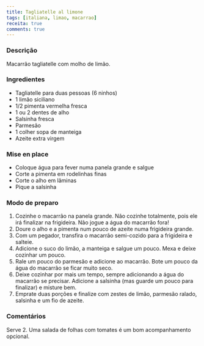 ```yaml
---
title: Tagliatelle al limone
tags: [italiana, limao, macarrao]
receita: true
comments: true
---
```


### Descrição

Macarrão tagliatelle com molho de limão.

### Ingredientes

- Tagliatelle para duas pessoas (6 ninhos)
- 1 limão siciliano
- 1/2 pimenta vermelha fresca
- 1 ou 2 dentes de alho
- Salsinha fresca
- Parmesão
- 1 colher sopa de manteiga
- Azeite extra virgem

### Mise en place

- Coloque água para fever numa panela grande e salgue
- Corte a pimenta em rodelinhas finas
- Corte o alho em lâminas
- Pique a salsinha

### Modo de preparo

1. Cozinhe o macarrão na panela grande. Não cozinhe totalmente, pois ele irá finalizar na frigideira. Não jogue a água do macarrão fora!
2. Doure o alho e a pimenta num pouco de azeite numa frigideira grande.
3. Com um pegador, transfira o macarrão semi-cozido para a frigideira e salteie.
4. Adicione o suco do limão, a manteiga e salgue um pouco. Mexa e deixe cozinhar um pouco.
5. Rale um pouco do parmesão e adicione ao macarrão. Bote um pouco da água do macarrão se ficar muito seco.
6. Deixe cozinhar por mais um tempo, sempre adicionando a água do macarrão se precisar. Adicione a salsinha (mas guarde um pouco para finalizar) e misture bem.
7. Emprate duas porções e finalize com zestes de limão, parmesão ralado, salsinha e um fio de azeite.

### Comentários

Serve 2. Uma salada de folhas com tomates é um bom acompanhamento opcional.